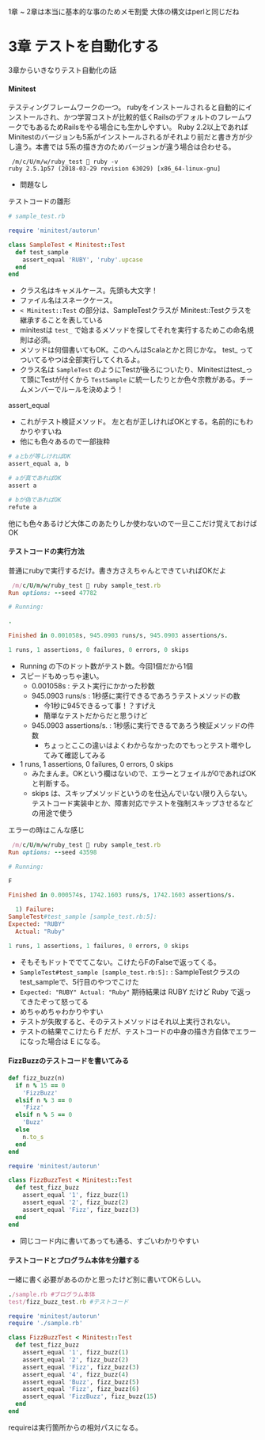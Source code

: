 1章 ~ 2章は本当に基本的な事のためメモ割愛
大体の構文はperlと同じだね

# 3章 テストを自動化する
3章からいきなりテスト自動化の話

#### Minitest
テスティングフレームワークの一つ。
rubyをインストールされると自動的にインストールされ、かつ学習コストが比較的低くRailsのデフォルトのフレームワークでもあるためRailsをやる場合にも生かしやすい。
Ruby 2.2以上であればMinitestのバージョンも5系がインストールされるがそれより前だと書き方が少し違う。本書では 5系の描き方のためバージョンが違う場合は合わせる。

```shell
 /m/c/U/m/w/ruby_test  ruby -v
ruby 2.5.1p57 (2018-03-29 revision 63029) [x86_64-linux-gnu]
```

* 問題なし

テストコードの雛形

```ruby
# sample_test.rb

require 'minitest/autorun'

class SampleTest < Minitest::Test
  def test_sample
    assert_equal 'RUBY', 'ruby'.upcase
  end
end
```

* クラス名はキャメルケース。先頭も大文字！
* ファイル名はスネークケース。
* `< Minitest::Test` の部分は、SampleTestクラスが Minitest::Testクラスを継承することを表している
* minitestは `test_` で始まるメソッドを探してそれを実行するためこの命名規則は必須。
* メソッドは何個書いてもOK。このへんはScalaとかと同じかな。 test_ ってついてるやつは全部実行してくれるよ。
* クラス名は `SampleTest` のようにTestが後ろについたり、Minitestはtest_って頭にTestが付くから `TestSample` に統一したりとか色々宗教がある。チームメンバーでルールを決めよう！

assert_equal
* これがテスト検証メソッド。 左と右が正しければOKとする。名前的にもわかりやすいね
* 他にも色々あるので一部抜粋

```ruby
# aとbが等しければOK
assert_equal a, b

# aが真であればOK
assert a

# bが偽であればOK
refute a
```

他にも色々あるけど大体このあたりしか使わないので一旦ここだけ覚えておけばOK

#### テストコードの実行方法
普通にrubyで実行するだけ。書き方さえちゃんとできていればOKだよ

```ruby
 /m/c/U/m/w/ruby_test  ruby sample_test.rb
Run options: --seed 47782

# Running:

.

Finished in 0.001058s, 945.0903 runs/s, 945.0903 assertions/s.

1 runs, 1 assertions, 0 failures, 0 errors, 0 skips
```

* Running の下のドット数がテスト数。今回1個だから1個
* スピードもめっちゃ速い。
  * 0.001058s : テスト実行にかかった秒数
  * 945.0903 runs/s : 1秒感に実行できるであろうテストメソッドの数
    * 今1秒に945できるって事！？すげえ
    * 簡単なテストだからだと思うけど
  * 945.0903 assertions/s. : 1秒感に実行できるであろう検証メソッドの件数
    * ちょっとここの違いはよくわからなかったのでもっとテスト増やしてみて確認してみる
* 1 runs, 1 assertions, 0 failures, 0 errors, 0 skips
  * みたまんま。OKという欄はないので、エラーとフェイルが0であればOKと判断する。
  * skips は、スキップメソッドというのを仕込んでいない限り入らない。テストコード実装中とか、障害対応でテストを強制スキップさせるなどの用途で使う

エラーの時はこんな感じ

```ruby
 /m/c/U/m/w/ruby_test  ruby sample_test.rb
Run options: --seed 43598

# Running:

F

Finished in 0.000574s, 1742.1603 runs/s, 1742.1603 assertions/s.

  1) Failure:
SampleTest#test_sample [sample_test.rb:5]:
Expected: "RUBY"
  Actual: "Ruby"

1 runs, 1 assertions, 1 failures, 0 errors, 0 skips
```

* そもそもドットででてこない。こけたらFのFalseで返ってくる。
* `SampleTest#test_sample [sample_test.rb:5]:` : SampleTestクラスのtest_sampleで、5行目のやつでこけた
* `Expected: "RUBY" Actual: "Ruby"` 期待結果は RUBY だけど Ruby で返ってきたぞって怒ってる
* めちゃめちゃわかりやすい
* テストが失敗すると、そのテストメソッドはそれ以上実行されない。
* テストの結果でこけたら F だが、テストコードの中身の描き方自体でエラーになった場合は E になる。

#### FizzBuzzのテストコードを書いてみる

```ruby
def fizz_buzz(n)
  if n % 15 == 0
    'FizzBuzz'
  elsif n % 3 == 0
    'Fizz'
  elsif n % 5 == 0
    'Buzz'
  else
    n.to_s
  end
end

require 'minitest/autorun'

class FizzBuzzTest < Minitest::Test
  def test_fizz_buzz
    assert_equal '1', fizz_buzz(1)
    assert_equal '2', fizz_buzz(2)
    assert_equal 'Fizz', fizz_buzz(3)
  end
end
```

* 同じコード内に書いてあっても通る、すごいわかりやすい

#### テストコードとプログラム本体を分離する
一緒に書く必要があるのかと思ったけど別に書いてOKらしい。

```ruby
./sample.rb #プログラム本体
test/fizz_buzz_test.rb #テストコード

require 'minitest/autorun'
require './sample.rb'

class FizzBuzzTest < Minitest::Test
  def test_fizz_buzz
    assert_equal '1', fizz_buzz(1)
    assert_equal '2', fizz_buzz(2)
    assert_equal 'Fizz', fizz_buzz(3)
    assert_equal '4', fizz_buzz(4)
    assert_equal 'Buzz', fizz_buzz(5)
    assert_equal 'Fizz', fizz_buzz(6)
    assert_equal 'FizzBuzz', fizz_buzz(15)
  end
end
```

requireは実行箇所からの相対パスになる。
